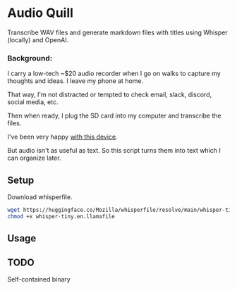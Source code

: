 # Audio Quill

Transcribe WAV files and generate markdown files with titles using Whisper (locally) and OpenAI.

### Background:

I carry a low-tech ~$20 audio recorder when I go on walks to capture my thoughts and ideas. I leave my phone at home.

That way, I'm not distracted or tempted to check email, slack, discord, social media, etc.

Then when ready, I plug the SD card into my computer and transcribe the files.

I've been very happy [with this device](https://www.amazon.com/dp/B0CKRBSM1X?psc=1&ref=ppx_yo2ov_dt_b_product_details).

But audio isn't as useful as text. So this script turns them into text which I can organize later.

## Setup

Download whisperfile.

```sh
wget https://huggingface.co/Mozilla/whisperfile/resolve/main/whisper-tiny.en.llamafile
chmod +x whisper-tiny.en.llamafile
```

## Usage

## TODO

Self-contained binary